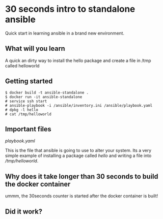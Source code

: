 30 seconds intro to standalone ansible
===============================================

Quick start in learning ansible in a brand new environment.

What will you learn
-----------------------

A quick an dirty way to install the hello package and create a file in /tmp
called helloworld


Getting started
-------------------

	$ docker build -t ansible-standalone .
	$ docker run -it ansible-standalone
	# service ssh start
	# ansible-playbook -i /ansible/inventory.ini /ansible/playbook.yaml
	# dpkg -l hello
	# cat /tmp/helloworld


Important files
------------------

*playbook.yaml*

This is the file that ansible is going to use to alter your system.
Its a very simple example of installing a package called *hello* and writing a
file into */tmp/helloworld*.


Why does it take longer than 30 seconds to build the docker container
---------------------------------------------------------------------

ummm, the 30seconds counter is started after the docker container is built!

Did it work?
---------------

	
